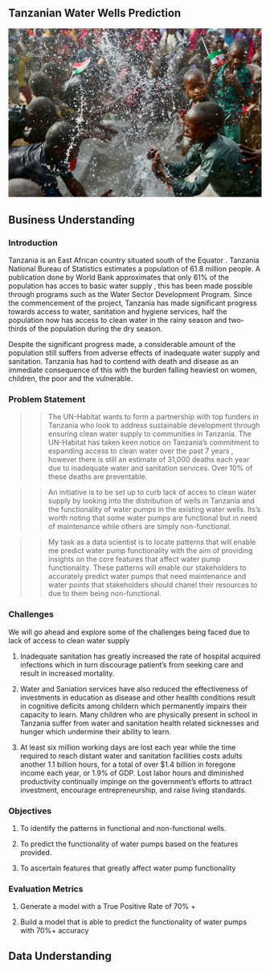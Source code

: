 ## **Tanzanian Water Wells Prediction**


![Alt text](water_splash_readme.jpg)


## Business Understanding 


### Introduction


Tanzania is an East African country situated south of the Equator . Tanzania National Bureau of Statistics estimates a population of 61.8 million people. A publication done by World Bank approximates that only  61% of the population has acces to basic water supply , this has been made possible through programs such as the Water Sector Development Program. Since the commencement of the project, Tanzania has made significant progress towards access to water, sanitation and hygiene services, half the population now has access to clean water in the rainy season and two-thirds of the population during the dry season.

Despite the significant progress made, a considerable amount of the population still suffers from adverse effects of inadequate water supply and sanitation. Tanzania has had to contend  with death and disease as an immediate consequence of this with the burden falling heaviest on women, children, the poor and the vulnerable. 


### Problem Statement


>> The UN-Habitat wants to form a partnership with top funders in Tanzania who look to address sustainable development through ensuring clean water supply to communities in Tanzania. The UN-Habitat has taken keen notice on Tanzania’s commitment to expanding access to clean water over the past 7 years , however there is still an estimate of 31,000 deaths each year due to inadequate water and sanitation services. Over 10% of these deaths are preventable.

 >> An initiative is to be  set up to curb lack of acces to clean water supply  by looking into the distribution of wells in Tanzania and the functionality of water pumps in the existing water wells. Its’s worth noting that some water pumps are functional but in need of maintenance while others are simply non-functional. 

>> My task as a data scientist is to locate patterns that will enable me predict water pump functionality with the aim of providing insights on the core features that affect water pump functionality. These patterns will enable our stakeholders to accurately predict water pumps that need maintenance and water points that stakeholders should chanel their resources to due to them being non-functional.


### Challenges 


We will go ahead and explore some of the challenges being faced due to lack of access to clean water supply

1. Inadequate sanitation has greatly increased the rate of hospital acquired infections which in turn discourage patient’s from seeking care and result in increased mortality.


2. Water and Saniation services have also reduced the effectiveness of investments in education as disease and other heallth conditions result in cognitive deficits among childern which permanently impairs their capacity to learn. Many children who are physically present in school in Tanzania suffer from water and sanitation health related sicknesses and hunger which undermine their ability to learn.


3. At least six million working days are lost each year while the time required to reach distant water and sanitation facilities costs adults another 1.1 billion hours, for a total of over $1.4 billion in foregone income each year, or 1.9% of GDP. Lost labor hours and diminished productivity continually impinge on the government’s efforts to attract investment, encourage entrepreneurship, and raise living standards. 


### Objectives

1. To identify the patterns in functional and non-functional wells.


2. To predict the functionality of water pumps based on the features provided.


3. To ascertain features that greatly affect water pump functionality


### Evaluation Metrics


1. Generate a model with a True Positive Rate of 70% +


2. Build a model that is able to predict the functionality  of water pumps with 70%+ accuracy


## Data Understanding 





